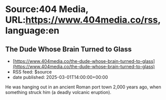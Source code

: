 # Source:404 Media, URL:https://www.404media.co/rss, language:en

## The Dude Whose Brain Turned to Glass
 - [https://www.404media.co/the-dude-whose-brain-turned-to-glass](https://www.404media.co/the-dude-whose-brain-turned-to-glass)
 - RSS feed: $source
 - date published: 2025-03-01T14:00:00+00:00

He was hanging out in an ancient Roman port town 2,000 years ago, when something struck him (a deadly volcanic eruption).

